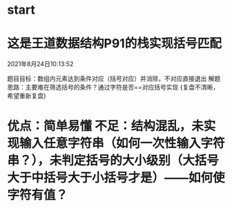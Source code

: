 # start
这是王道数据结构P91的栈实现括号匹配
=============================
2021年8月24日10:13:52

题目目标：数组内元素达到条件对应（括号对应）并消除，不对应直接退出
解题思路：主要难在筛选括号的条件？通过字符是否==对应括号实现
	{复盘不清晰，希望重新复盘}

优点：简单易懂
不足：结构混乱，未实现输入任意字符串（如何一次性输入字符串？），未判定括号的大小级别（大括号大于中括号大于小括号才是）——如何使字符有值？
==============================